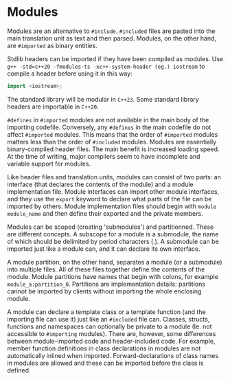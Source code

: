 # Modules

Modules are an alternative to `#include`. `#included` files are pasted into the main translation unit as text and then parsed. Modules, on the other hand, are `#imported` as binary entities.

Stdlib headers can be imported if they have been compiled as modules. Use `g++ -std=c++20 -fmodules-ts -xc++-system-header (eg.) iostream` to compile a header before using it in this way:

```c++
import <iostream>;
```

The standard library will be modular in `C++23`. Some standard library headers are importable in `C++20`.

`#defines` in `#imported` modules are not available in the main body of the importing codefile. Conversely, any `#defines` in the main codefile do not affect `#imported` modules. This means that the order of `#imported` modules matters less than the order of `#included` modules. Modules are essentially binary-compiled header files. The main benefit is increased loading speed. At the time of writing, major compilers seem to have incomplete and variable support for modules.

Like header files and translation units, modules can consist of two parts: an interface (that declares the contents of the module) and a module implementation file. Module interfaces can import other module interfaces, and they use the `export` keyword to declare what parts of the file can be imported by others. Module implementation files should begin with `module module_name` and then define their exported and the private members.

Modules can be scoped (creating 'submodules') and partitionned. These are different concepts. A subscope for a module is a submodule, the name of which  should be delimited by period characters (.). A submodule can be imported just like a module can, and it can declare its own interface.

A module partition, on the other hand, separates a module (or a submodule) into multiple files. All of these files together define the contents of the module. Module partitions have names that begin with colons, for example `module_a:partition_0`. Partitions are implementation details: partitions cannot be imported by clients without importing the whole enclosing module.

A module can declare a template class or a template function (and the importing file can use it) just like an `#included` file can. Classes, structs, functions and namespaces can optionally be private to a module (Ie. not accessible to `#importing` modules). There are, however, some differences between module-imported code and header-included code. For example, member function definitions in class declarations in modules are not automatically inlined when imported. Forward-declarations of class names in modules are allowed and these can be imported before the class is defined.








